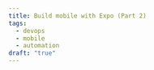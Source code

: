 ```yaml
---
title: Build mobile with Expo (Part 2)
tags:
  - devops
  - mobile
  - automation
draft: "true"
---
```

